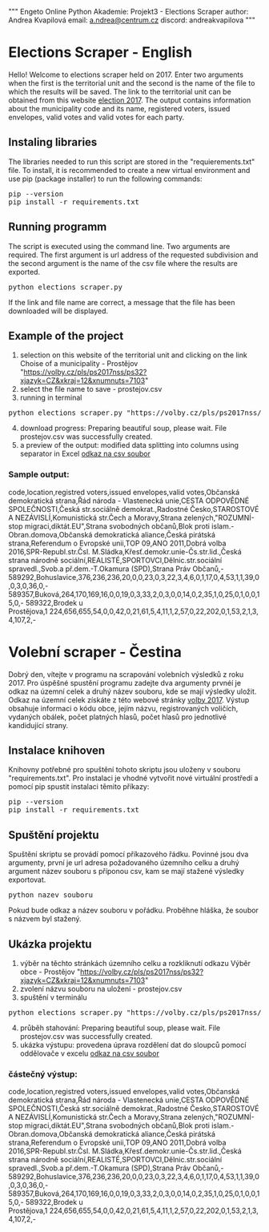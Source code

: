 """ 
Engeto Online Python Akademie: Projekt3 - Elections Scraper 
author: Andrea Kvapilová 
email: a.ndrea@centrum.cz 
discord: andreakvapilova 
"""

# Elections Scraper - English
Hello! Welcome to elections scraper held on 2017.
Enter two arguments when the first is the territorial unit and the second
is the name of the file to which the results will be saved.
The link to the territorial unit can be obtained from this website [election 2017](https://www.volby.cz/pls/ps2017nss/ps3?xjazyk=EN).
The output contains information about the municipality code and its name, registered voters, issued envelopes, valid votes and valid votes for each party.

## Instaling libraries
The libraries needed to run this script are stored in the "requierements.txt" file.
To install, it is recommended to create a new virtual environment and use pip (package installer) to run the following commands:
<pre>
pip --version
pip install -r requirements.txt
</pre>

## Running programm
The script is executed using the command line. Two arguments are required. The first argument is url address of the requested subdivision and the second argument is the name of the csv file where the results are exported. 
<pre>
python elections_scraper.py <territorial unit url> <file name with result>
</pre>  
If the link and file name are correct, a message that the file has been downloaded will be displayed.


## Example of the project
1. selection on this website of the territorial unit and clicking on the link Choise of a municipality - Prostějov "https://volby.cz/pls/ps2017nss/ps32?xjazyk=CZ&xkraj=12&xnumnuts=7103"
2. select the file name to save - prostejov.csv
3. running in terminal
<pre>
python elections_scraper.py "https://volby.cz/pls/ps2017nss/ps32?xjazyk=CZ&xkraj=12&xnumnuts=7103" "prostejov.csv"
</pre>
4. download progress: Preparing beautiful soup, please wait. File prostejov.csv was successfully created.
5. a preview of the output: modified data splitting into columns using separator in Excel [odkaz na csv soubor](/prostejov.csv)

### Sample output:
code,location,registred voters,issued envelopes,valid votes,Občanská demokratická strana,Řád národa - Vlastenecká unie,CESTA ODPOVĚDNÉ SPOLEČNOSTI,Česká str.sociálně demokrat.,Radostné Česko,STAROSTOVÉ A NEZÁVISLÍ,Komunistická str.Čech a Moravy,Strana zelených,"ROZUMNÍ-stop migraci,diktát.EU",Strana svobodných občanů,Blok proti islam.-Obran.domova,Občanská demokratická aliance,Česká pirátská strana,Referendum o Evropské unii,TOP 09,ANO 2011,Dobrá volba 2016,SPR-Republ.str.Čsl. M.Sládka,Křesť.demokr.unie-Čs.str.lid.,Česká strana národně sociální,REALISTÉ,SPORTOVCI,Dělnic.str.sociální spravedl.,Svob.a př.dem.-T.Okamura (SPD),Strana Práv Občanů,-
589292,Bohuslavice,376,236,236,20,0,0,23,0,3,22,3,4,6,0,1,17,0,4,53,1,1,39,0,0,3,0,36,0,-
589357,Buková,264,170,169,16,0,0,19,0,3,33,2,0,3,0,0,14,0,2,35,1,0,25,0,1,0,0,15,0,-
589322,Brodek u Prostějova,1 224,656,655,54,0,0,42,0,21,61,5,4,11,1,2,57,0,22,202,0,1,53,2,1,3,4,107,2,-

# Volební scraper - Čestina
Dobrý den, vítejte v programu na scrapování volebních výsledků z roku 2017. 
Pro úspěšné spustění programu zadejte dva argumenty prvnéí je odkaz na územní celek a druhý název souboru, kde se mají výsledky uložit.
Odkaz na územní celek získáte z této webové stránky [volby 2017](https://www.volby.cz/pls/ps2017nss/ps3?xjazyk=CZ).
Výstup obsahuje informaci o kódu obce, jejím názvu, registrovaných voličích, vydaných obálek, počet platných hlasů, počet hlasů pro jednotlivé kandidující strany. 

## Instalace knihoven
Knihovny potřebné pro spuštění tohoto skriptu jsou uloženy v souboru "requirements.txt".
Pro instalaci je vhodné vytvořit nové virtuální prostředí a pomocí pip spustit instalaci těmito příkazy:
<pre>
pip --version
pip install -r requirements.txt
</pre>

## Spuštění projektu
Spuštění skriptu se provádí pomocí příkazového řádku. Povinné jsou dva argumenty, první je url adresa požadovaného územního celku a druhý argument název souboru s příponou csv, kam se mají stažené výsledky exportovat.
<pre>
python nazev_souboru <url odkaz uzemniho celku> <nazev_souboru_s_vysledky>
</pre>
Pokud bude odkaz a název souboru v pořádku. Proběhne hláška, že soubor s názvem byl stažený.

## Ukázka projektu
1. výběr na těchto stránkách územního celku a rozkliknutí odkazu Výběr obce - Prostějov "https://volby.cz/pls/ps2017nss/ps32?xjazyk=CZ&xkraj=12&xnumnuts=7103" 
2. zvolení názvu souboru na uložení - prostejov.csv
3. spuštění v terminálu 
<pre>
python elections_scraper.py "https://volby.cz/pls/ps2017nss/ps32?xjazyk=CZ&xkraj=12&xnumnuts=7103" "prostejov.csv"
</pre>
4. průběh stahování: Preparing beautiful soup, please wait. File prostejov.csv was successfully created.
5. ukázka výstupu: provedena úprava rozdělení dat do sloupců pomocí oddělovače v excelu [odkaz na csv soubor](/prostejov.csv)

### částečný výstup:
code,location,registred voters,issued envelopes,valid votes,Občanská demokratická strana,Řád národa - Vlastenecká unie,CESTA ODPOVĚDNÉ SPOLEČNOSTI,Česká str.sociálně demokrat.,Radostné Česko,STAROSTOVÉ A NEZÁVISLÍ,Komunistická str.Čech a Moravy,Strana zelených,"ROZUMNÍ-stop migraci,diktát.EU",Strana svobodných občanů,Blok proti islam.-Obran.domova,Občanská demokratická aliance,Česká pirátská strana,Referendum o Evropské unii,TOP 09,ANO 2011,Dobrá volba 2016,SPR-Republ.str.Čsl. M.Sládka,Křesť.demokr.unie-Čs.str.lid.,Česká strana národně sociální,REALISTÉ,SPORTOVCI,Dělnic.str.sociální spravedl.,Svob.a př.dem.-T.Okamura (SPD),Strana Práv Občanů,-
589292,Bohuslavice,376,236,236,20,0,0,23,0,3,22,3,4,6,0,1,17,0,4,53,1,1,39,0,0,3,0,36,0,-
589357,Buková,264,170,169,16,0,0,19,0,3,33,2,0,3,0,0,14,0,2,35,1,0,25,0,1,0,0,15,0,-
589322,Brodek u Prostějova,1 224,656,655,54,0,0,42,0,21,61,5,4,11,1,2,57,0,22,202,0,1,53,2,1,3,4,107,2,-
